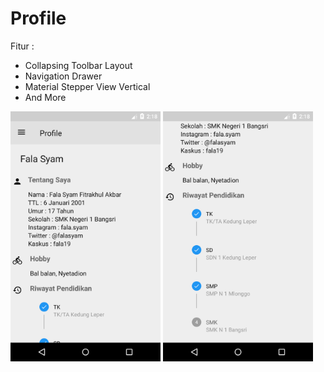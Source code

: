 # Profile


Fitur :

- Collapsing Toolbar Layout
- Navigation Drawer
- Material Stepper View Vertical
- And More

<img src="https://github.com/falasyam/iProfile/blob/master/screenshot/Screenshot_1528615113.png" width="240" height="400"/> <img src="https://github.com/falasyam/iProfile/blob/master/screenshot/Screenshot_1528615116.png" width="240" height="400"/>

